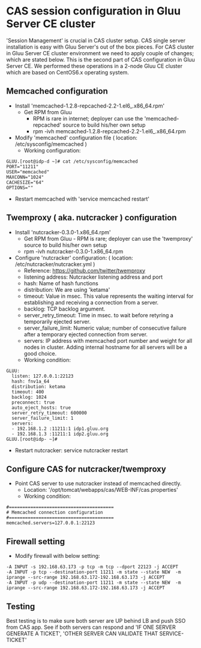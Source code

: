 # CAS session configuration in Gluu Server CE cluster

'Session Management' is crucial in CAS cluster setup. CAS single server installation is easy with Gluu Server's out of the box pieces. 
For CAS cluster in Gluu Server CE cluster environment we need to apply couple of changes; which are stated below. 
This is the second part of CAS configuration in Gluu Server CE. We performed these operations in a 2-node Gluu CE cluster which are based
on CentOS6.x operating system. 

## Memcached configuration

 - Install 'memcached-1.2.8-repcached-2.2-1.el6_.x86_64.rpm'
    - Get RPM from Gluu 
      - RPM is rare in internet; deployer can use the 'memcached-repcached' source to build his/her own setup
	  - rpm -ivh memcached-1.2.8-repcached-2.2-1.el6_.x86_64.rpm
 - Modify 'memcached' configuration file ( location: /etc/sysconfig/memcached )
    - Working configuration: 
```
GLUU.[root@idp-d ~]# cat /etc/sysconfig/memcached
PORT="11211"
USER="memcached"
MAXCONN="1024"
CACHESIZE="64"
OPTIONS=""
```
 - Restart memcached with 'service memcached restart'

## Twemproxy ( aka. nutcracker ) configuration

 - Install 'nutcracker-0.3.0-1.x86_64.rpm'
	  - Get RPM from Gluu
		    - RPM is rare; deployer can use the 'twemproxy' source to build his/her own setup
	  - rpm -ivh nutcracker-0.3.0-1.x86_64.rpm
 - Configure 'nutcracker' configuration: ( location: /etc/nutcracker/nutcracker.yml )
    - Reference: https://github.com/twitter/twemproxy
    - listening address: Nutcracker listening address and port
    - hash: Name of hash functions
    - distribution: We are using 'ketama' 
    - timeout: Value in msec. This value represents the waiting interval for establishing and receiving a connection from a server. 
    - backlog: TCP backlog argument. 
    - server_retry_timeout: Time in msec. to wait before retyring a temporarily ejected server. 
    - server_failure_limit: Numeric value; number of consecutive failure after a temporary ejected connection from server. 
    - servers: IP address with memcached port number and weight for all nodes in cluster. Adding internal hostname for all servers will be a good choice. 
    - Working condition: 
```
GLUU:
  listen: 127.0.0.1:22123
  hash: fnv1a_64
  distribution: ketama
  timeout: 400
  backlog: 1024
  preconnect: true
  auto_eject_hosts: true
  server_retry_timeout: 600000
  server_failure_limit: 1
  servers:
  - 192.168.1.2 :11211:1 idp1.gluu.org
  - 192.168.1.3 :11211:1 idp2.gluu.org
GLUU.[root@idp- ~]#
```

  - Restart nutcracker: service nutcracker restart

## Configure CAS for nutcracker/twemproxy
  
  - Point CAS server to use nutcracker instead of memcached directly. 
     - Location: '/opt/tomcat/webapps/cas/WEB-INF/cas.properties'
     - Working condition:
```
#=======================================
# Memcached connection configuration
#=======================================
memcached.servers=127.0.0.1:22123
```

## Firewall setting
   - Modify firewall with below setting:
```
-A INPUT -s 192.168.63.173 -p tcp -m tcp --dport 22123 -j ACCEPT
-A INPUT -p tcp --destination-port 11211 -m state --state NEW  -m iprange --src-range 192.168.63.172-192.168.63.173 -j ACCEPT
-A INPUT -p udp --destination-port 11211 -m state --state NEW  -m iprange --src-range 192.168.63.172-192.168.63.173 -j ACCEPT
```

## Testing

Best testing is to make sure both server are UP behind LB and push SSO from CAS app. 
See if both servers can respond and 'IF ONE SERVER GENERATE A TICKET', 'OTHER SERVER CAN VALIDATE THAT SERVICE-TICKET'
